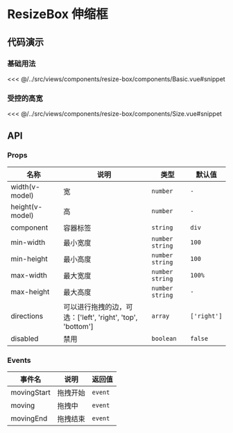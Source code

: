 # ResizeBox 伸缩框

## 代码演示

### 基础用法

<<< @/../src/views/components/resize-box/components/Basic.vue#snippet

### 受控的高宽

<<< @/../src/views/components/resize-box/components/Size.vue#snippet

## API

### Props

| 名称<img width="110"/> | 说明                                             | 类型                | 默认值         |
|----------------------|------------------------------------------------|-------------------|-------------|
| width(v-model)       | 宽                                              | `number`          | `-`         |
| height(v-model)      | 高                                              | `number`          | `-`         |
| component            | 容器标签                                           | `string`          | `div`       |
| min-width            | 最小宽度                                           | `number` `string` | `100`       |
| min-height           | 最小高度                                           | `number` `string` | `100`       |
| max-width            | 最大宽度                                           | `number` `string` | `100%`      |
| max-height           | 最大高度                                           | `number` `string` | `-`         |
| directions           | 可以进行拖拽的边，可选：['left', 'right', 'top', 'bottom'] | `array`           | `['right']` |
| disabled             | 禁用                                             | `boolean`         | `false`     |

### Events

| 事件名         | 说明   | 返回值     |
|-------------|------|---------|
| movingStart | 拖拽开始 | `event` |
| moving      | 拖拽中  | `event` |
| movingEnd   | 拖拽结束 | `event` |
